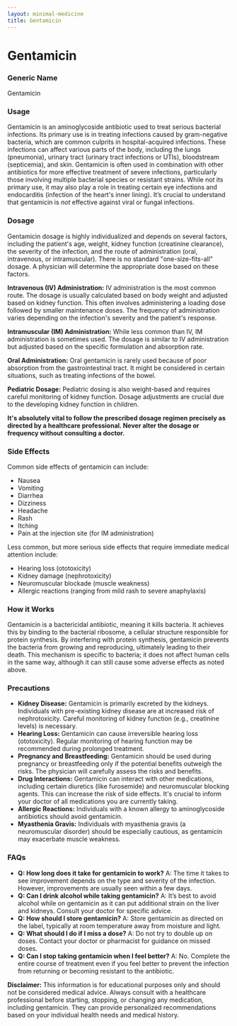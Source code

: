 ```yaml
---
layout: minimal-medicine
title: Gentamicin
---
```


# Gentamicin
### Generic Name
Gentamicin

### Usage
Gentamicin is an aminoglycoside antibiotic used to treat serious bacterial infections.  Its primary use is in treating infections caused by gram-negative bacteria, which are common culprits in hospital-acquired infections.  These infections can affect various parts of the body, including the lungs (pneumonia), urinary tract (urinary tract infections or UTIs), bloodstream (septicemia), and skin.  Gentamicin is often used in combination with other antibiotics for more effective treatment of severe infections, particularly those involving multiple bacterial species or resistant strains.  While not its primary use, it may also play a role in treating certain eye infections and endocarditis (infection of the heart's inner lining).  It’s crucial to understand that gentamicin is *not* effective against viral or fungal infections.


### Dosage
Gentamicin dosage is highly individualized and depends on several factors, including the patient's age, weight, kidney function (creatinine clearance), the severity of the infection, and the route of administration (oral, intravenous, or intramuscular).  There is no standard "one-size-fits-all" dosage.  A physician will determine the appropriate dose based on these factors.

**Intravenous (IV) Administration:**  IV administration is the most common route. The dosage is usually calculated based on body weight and adjusted based on kidney function.  This often involves administering a loading dose followed by smaller maintenance doses.  The frequency of administration varies depending on the infection's severity and the patient's response.

**Intramuscular (IM) Administration:**  While less common than IV, IM administration is sometimes used. The dosage is similar to IV administration but adjusted based on the specific formulation and absorption rate.

**Oral Administration:** Oral gentamicin is rarely used because of poor absorption from the gastrointestinal tract.  It might be considered in certain situations, such as treating infections of the bowel.

**Pediatric Dosage:**  Pediatric dosing is also weight-based and requires careful monitoring of kidney function.  Dosage adjustments are crucial due to the developing kidney function in children.

**It's absolutely vital to follow the prescribed dosage regimen precisely as directed by a healthcare professional.  Never alter the dosage or frequency without consulting a doctor.**


### Side Effects
Common side effects of gentamicin can include:

* Nausea
* Vomiting
* Diarrhea
* Dizziness
* Headache
* Rash
* Itching
* Pain at the injection site (for IM administration)

Less common, but more serious side effects that require immediate medical attention include:

* Hearing loss (ototoxicity)
* Kidney damage (nephrotoxicity)
* Neuromuscular blockade (muscle weakness)
* Allergic reactions (ranging from mild rash to severe anaphylaxis)


### How it Works
Gentamicin is a bactericidal antibiotic, meaning it kills bacteria.  It achieves this by binding to the bacterial ribosome, a cellular structure responsible for protein synthesis.  By interfering with protein synthesis, gentamicin prevents the bacteria from growing and reproducing, ultimately leading to their death.  This mechanism is specific to bacteria; it does not affect human cells in the same way, although it can still cause some adverse effects as noted above.


### Precautions
* **Kidney Disease:** Gentamicin is primarily excreted by the kidneys. Individuals with pre-existing kidney disease are at increased risk of nephrotoxicity.  Careful monitoring of kidney function (e.g., creatinine levels) is necessary.
* **Hearing Loss:** Gentamicin can cause irreversible hearing loss (ototoxicity).  Regular monitoring of hearing function may be recommended during prolonged treatment.
* **Pregnancy and Breastfeeding:** Gentamicin should be used during pregnancy or breastfeeding only if the potential benefits outweigh the risks.  The physician will carefully assess the risks and benefits.
* **Drug Interactions:**  Gentamicin can interact with other medications, including certain diuretics (like furosemide) and neuromuscular blocking agents.  This can increase the risk of side effects.  It's crucial to inform your doctor of all medications you are currently taking.
* **Allergic Reactions:**  Individuals with a known allergy to aminoglycoside antibiotics should avoid gentamicin.
* **Myasthenia Gravis:** Individuals with myasthenia gravis (a neuromuscular disorder) should be especially cautious, as gentamicin may exacerbate muscle weakness.


### FAQs
* **Q: How long does it take for gentamicin to work?**  A: The time it takes to see improvement depends on the type and severity of the infection.  However, improvements are usually seen within a few days.
* **Q: Can I drink alcohol while taking gentamicin?** A:  It’s best to avoid alcohol while on gentamicin as it can put additional strain on the liver and kidneys.  Consult your doctor for specific advice.
* **Q: How should I store gentamicin?** A: Store gentamicin as directed on the label, typically at room temperature away from moisture and light.
* **Q: What should I do if I miss a dose?** A:  Do not try to double up on doses.  Contact your doctor or pharmacist for guidance on missed doses.
* **Q: Can I stop taking gentamicin when I feel better?** A: No.  Complete the entire course of treatment even if you feel better to prevent the infection from returning or becoming resistant to the antibiotic.


**Disclaimer:** This information is for educational purposes only and should not be considered medical advice.  Always consult with a healthcare professional before starting, stopping, or changing any medication, including gentamicin.  They can provide personalized recommendations based on your individual health needs and medical history.
